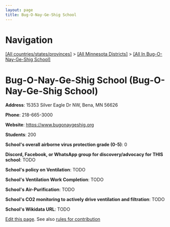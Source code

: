 ```yaml
---
layout: page
title: Bug-O-Nay-Ge-Shig School
---
```

# Navigation

[[All countries/states/provinces]](../../..) > [[All Minnesota Districts]](../..) > [[All In Bug-O-Nay-Ge-Shig School]](..)

# Bug-O-Nay-Ge-Shig School (Bug-O-Nay-Ge-Shig School)

**Address**: 15353 Silver Eagle Dr NW, Bena, MN 56626

**Phone**: 218-665-3000

**Website**: <https://www.bugonaygeshig.org>

**Students**: 200

**School's overall airborne virus protection grade (0-5)**: 0

**Discord, Facebook, or WhatsApp group for discovery/advocacy for THIS school**: TODO

**School's policy on Ventilation**: TODO

**School's Ventilation Work Completion**: TODO

**School's Air-Purification**: TODO

**School's CO2 monitoring to actively drive ventilation and filtration**: TODO

**School's Wikidata URL**: TODO


[Edit this page](https://github.com/ventilate-schools/MN/edit/main/./Bug-O-Nay-Ge-Shig_School/Bug-O-Nay-Ge-Shig_School.md). See also [rules for contribution](../../../contribution-rules/)